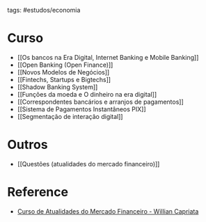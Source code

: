 tags: #estudos/economia 

# Curso
- [[Os bancos na Era Digital, Internet Banking e Mobile Banking]]
- [[Open Banking (Open Finance)]]
- [[Novos Modelos de Negócios]]
- [[Fintechs, Startups e Bigtechs]]
- [[Shadow Banking System]]
- [[Funções da moeda e O dinheiro na era digital]]
- [[Correspondentes bancários e arranjos de pagamentos]]
- [[Sistema de Pagamentos Instantâneos PIX]]
- [[Segmentação de interação digital]]

# Outros
- [[Questões (atualidades do mercado financeiro)]]

# Reference
- [Curso de Atualidades do Mercado Financeiro - Willian Capriata](https://www.youtube.com/playlist?list=PLlEeFe9_z5K0l1P41RmOIi7c2dWHQljaq)